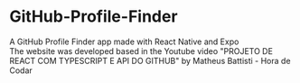 # GitHub-Profile-Finder
A GitHub Profile Finder app made with React Native and Expo<br>
The website was developed based in the Youtube video "PROJETO DE REACT COM TYPESCRIPT E API DO GITHUB" by Matheus Battisti - Hora de Codar
